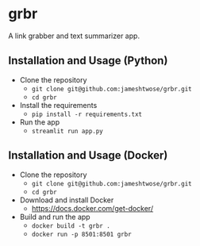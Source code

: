 # grbr
A link grabber and text summarizer app.

## Installation and Usage (Python)
- Clone the repository
  - `git clone git@github.com:jameshtwose/grbr.git`
  - `cd grbr`
- Install the requirements
  - `pip install -r requirements.txt`
- Run the app
  - `streamlit run app.py`

## Installation and Usage (Docker)
- Clone the repository
  - `git clone git@github.com:jameshtwose/grbr.git`
  - `cd grbr`
- Download and install Docker
  - https://docs.docker.com/get-docker/
- Build and run the app
  - `docker build -t grbr .`
  - `docker run -p 8501:8501 grbr` 
